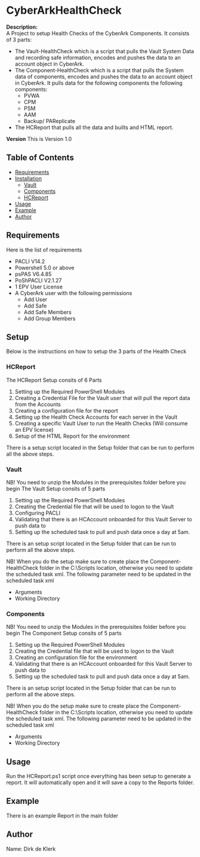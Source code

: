 # CyberArkHealthCheck

**Description:**  
A Project to setup Health Checks of the CyberArk Components. It consists of 3 parts:
- The Vault-HealthCheck which is a script that pulls the Vault System Data and recording safe information, encodes and pushes the data to an account object in CyberArk.
- The Component-HealthCheck which is a script that pulls the System data of components, encodes and pushes the data to an account object in CyberArk. It pulls data for the following components the following components:
    - PVWA
    - CPM
    - PSM
    - AAM
    - Backup/ PAReplicate
- The HCReport that pulls all the data and builts and HTML report.

**Version**
This is Version 1.0

## Table of Contents
- [Requirements](#Requirements)
- [Installation](#installation)
    - [Vault](#Vault)
    - [Components](#Components)
    - [HCReport](#HCReport)
- [Usage](#usage)
- [Example](#Example)
- [Author](#Author)

## Requirements
Here is the list of requirements
- PACLI V14.2
- Powershell 5.0 or above
- psPAS V6.4.85
- PoShPACLI V2.1.27
- 1 EPV User License 
- A CyberArk user with the following permissions
    - Add User
    - Add Safe
    - Add Safe Members
    - Add Group Members

## Setup
Below is the instructions on how to setup the 3 parts of the Health Check

### HCReport
The HCReport Setup consits of 6 Parts
1. Setting up the Required PowerShell Modules
2. Creating a Credential File for the Vault user that will pull the report data from the Accounts
3. Creating a configuration file for the report
4. Setting up the Health Check Accounts for each server in the Vault
5. Creating a specific Vault User to run the Health Checks (Will consume an EPV license)
6. Setup of the HTML Report for the environment

There is a setup script located in the Setup folder that can be run to perform all the above steps.

### Vault
NB! You need to unzip the Modules in the prerequisites folder before you begin
The Vault Setup consits of 5 parts
1. Setting up the Required PowerShell Modules
2. Creating the Credential file that will be used to logon to the Vault
3. Configuring PACLI
4. Validating that there is an HCAccount onboarded for this Vault Server to push data to
5. Setting up the scheduled task to pull and push data once a day at 5am.

There is an setup script located in the Setup folder that can be run to perform all the above steps.

NB! When you do the setup make sure to create place the Component-HealthCheck folder in the C:\Scripts location, otherwise you need to update the scheduled task xml. The following parameter need to be updated in the scheduled task xml
- Arguments
- Working Directory

### Components
NB! You need to unzip the Modules in the prerequisites folder before you begin
The Component Setup consits of 5 parts
1. Setting up the Required PowerShell Modules
2. Creating the Credential file that will be used to logon to the Vault
3. Creating an configuration file for the environment
4. Validating that there is an HCAccount onboarded for this Vault Server to push data to
5. Setting up the scheduled task to pull and push data once a day at 5am.

There is an setup script located in the Setup folder that can be run to perform all the above steps.

NB! When you do the setup make sure to create place the Component-HealthCheck folder in the C:\Scripts location, otherwise you need to update the scheduled task xml. The following parameter need to be updated in the scheduled task xml
- Arguments
- Working Directory

## Usage
Run the HCReport.ps1 script once everything has been setup to generate a report.
It will automatically open and it will save a copy to the Reports folder.

## Example
There is an example Report in the main folder 

## Author
Name: Dirk de Klerk
